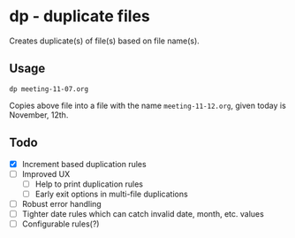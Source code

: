 # dp - duplicate files

Creates duplicate(s) of file(s) based on file name(s).

## Usage 

```
dp meeting-11-07.org
```

Copies above file into a file with the name `meeting-11-12.org`, given today is November, 12th.

## Todo

- [x] Increment based duplication rules
- [ ] Improved UX
  - [ ] Help to print duplication rules
  - [ ] Early exit options in multi-file duplications
- [ ] Robust error handling
- [ ] Tighter date rules which can catch invalid date, month, etc. values
- [ ] Configurable rules(?)
